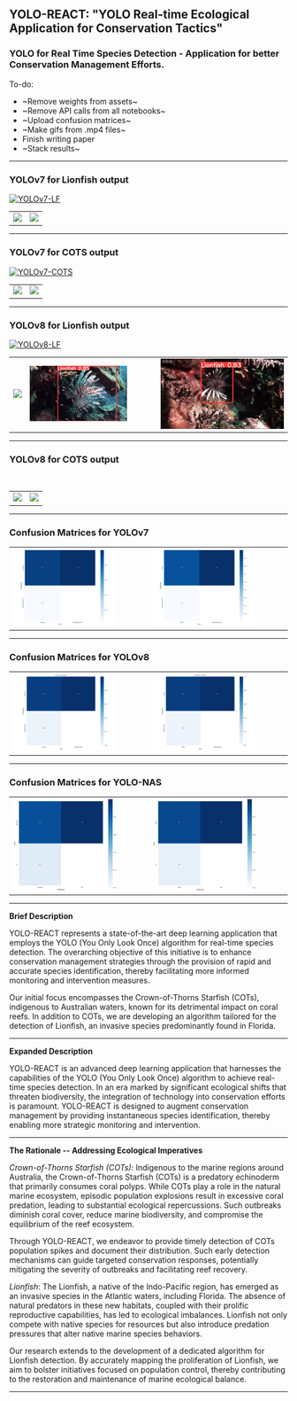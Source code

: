 ## YOLO-REACT: "YOLO Real-time Ecological Application for Conservation Tactics"

### YOLO for Real Time Species Detection - Application for better Conservation Management Efforts.


To-do:
- ~Remove weights from assets~
- ~Remove API calls from all notebooks~
- ~Upload confusion matrices~
- ~Make gifs from .mp4 files~
- Finish writing paper
- ~Stack results~
---

### YOLOv7 for Lionfish output

<a href="https://colab.research.google.com/github/kluless13/paper/blob/main/yolov7_LF.ipynb"><img src="https://colab.research.google.com/assets/colab-badge.svg" alt="YOLOv7-LF"></a>

<table align="center">
    <tr>
        <td style="text-align:center;"><img src="https://github.com/kluless13/paper/blob/main/Assets/LF7-1.gif" width="79%"/></td>
        <td style="text-align:center;"><img src="https://github.com/kluless13/paper/blob/main/Assets/LF7-2.gif" width="79%"/></td>
    </tr>
</table>

---

### YOLOv7 for COTS output

<a href="https://colab.research.google.com/github/kluless13/paper/blob/main/yolov7_COTS.ipynb"><img src="https://colab.research.google.com/assets/colab-badge.svg" alt="YOLOv7-COTS"></a>

<table align = "center">
    <tr>
        <td><img src="https://github.com/kluless13/paper/blob/main/Assets/cots7-1.gif" width="79%"class = "center"/></td>
        <td><img src="https://github.com/kluless13/paper/blob/main/Assets/cots7-2.gif" width="79%"class = "center"/></td>
    </tr>
</table>

---

### YOLOv8 for Lionfish output

<a href="https://colab.research.google.com/github/kluless13/paper/blob/main/yolov8_LF.ipynb"><img src="https://colab.research.google.com/assets/colab-badge.svg" alt="YOLOv8-LF"></a>

<table align = "center">
    <tr>
        <td><img src="https://github.com/kluless13/paper/blob/main/Assets/LF-gif.gif" width="79%"class = "center"/></td>
        <td><img src="https://github.com/kluless13/paper/blob/main/Assets/LF-gif2.gif" width="79%"class = "center"/></td>
        <td><img src="https://github.com/kluless13/paper/blob/main/Assets/LF-gif3.gif"class = "center"/></td>
    </tr>
</table>

---

### YOLOv8 for COTS output

<a href="https://colab.research.google.com/github/kluless13/paper/blob/main/yolov8_COTS.ipynb"><img src="https://colab.research.google.com/assets/colab-badge.svg" alt=""></a>

<table align = "center">
    <tr>
        <td><img src="https://github.com/kluless13/paper/blob/main/Assets/cotsclip1.gif" width="79%"class = "center"/></td>
        <td><img src="https://github.com/kluless13/paper/blob/main/Assets/cotsclip2.gif" width="79%"class = "center"/></td>
    </tr>
</table>

---

### Confusion Matrices for YOLOv7

<table align = "center">
    <tr>
        <td><img src="https://github.com/kluless13/paper/blob/main/Assets/yolov7_LF_cm.png" width="79%"class = "center"/></td>
        <td><img src="https://github.com/kluless13/paper/blob/main/Assets/yolov7_COTS_cm.png" width="79%"class = "center"/></td>
    </tr>
</table>

---

### Confusion Matrices for YOLOv8

<table align = "center">
    <tr>
        <td><img src="https://github.com/kluless13/paper/blob/main/Assets/yolov8_LF_cm.png" width="79%"class = "center"/></td>
        <td><img src="https://github.com/kluless13/paper/blob/main/Assets/yolov8_COTS_cm.png" width="79%"class = "center"/></td>
    </tr>
</table>

---

### Confusion Matrices for YOLO-NAS

<table align = "center">
    <tr>
        <td><img src="https://github.com/kluless13/paper/blob/main/Assets/yolo_nas_LF_cm.png" width="79%"class = "center"/></td>
        <td><img src="https://github.com/kluless13/paper/blob/main/Assets/yolo_nas_COTS_cm.png" width="79%"class = "center"/></td>
    </tr>
</table>

---

**Brief Description**

YOLO-REACT represents a state-of-the-art deep learning application that employs the YOLO (You Only Look Once) algorithm for real-time species detection. The overarching objective of this initiative is to enhance conservation management strategies through the provision of rapid and accurate species identification, thereby facilitating more informed monitoring and intervention measures.

Our initial focus encompasses the Crown-of-Thorns Starfish (COTs), indigenous to Australian waters, known for its detrimental impact on coral reefs. In addition to COTs, we are developing an algorithm tailored for the detection of Lionfish, an invasive species predominantly found in Florida.

---

**Expanded Description**

YOLO-REACT is an advanced deep learning application that harnesses the capabilities of the YOLO (You Only Look Once) algorithm to achieve real-time species detection. In an era marked by significant ecological shifts that threaten biodiversity, the integration of technology into conservation efforts is paramount. YOLO-REACT is designed to augment conservation management by providing instantaneous species identification, thereby enabling more strategic monitoring and intervention.

---

**The Rationale -- Addressing Ecological Imperatives**

*Crown-of-Thorns Starfish (COTs)*: Indigenous to the marine regions around Australia, the Crown-of-Thorns Starfish (COTs) is a predatory echinoderm that primarily consumes coral polyps. While COTs play a role in the natural marine ecosystem, episodic population explosions result in excessive coral predation, leading to substantial ecological repercussions. Such outbreaks diminish coral cover, reduce marine biodiversity, and compromise the equilibrium of the reef ecosystem.

Through YOLO-REACT, we endeavor to provide timely detection of COTs population spikes and document their distribution. Such early detection mechanisms can guide targeted conservation responses, potentially mitigating the severity of outbreaks and facilitating reef recovery.

*Lionfish*: The Lionfish, a native of the Indo-Pacific region, has emerged as an invasive species in the Atlantic waters, including Florida. The absence of natural predators in these new habitats, coupled with their prolific reproductive capabilities, has led to ecological imbalances. Lionfish not only compete with native species for resources but also introduce predation pressures that alter native marine species behaviors.

Our research extends to the development of a dedicated algorithm for Lionfish detection. By accurately mapping the proliferation of Lionfish, we aim to bolster initiatives focused on population control, thereby contributing to the restoration and maintenance of marine ecological balance.

---


